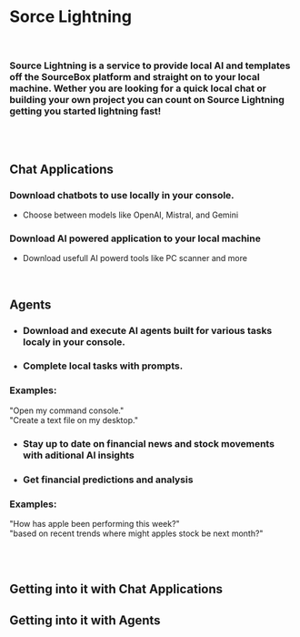 # Sorce Lightning
<br/>

### Source Lightning is a service to provide local AI and templates off the SourceBox platform and straight on to your local machine. Wether you are looking for a quick local chat or building your own project you can count on Source Lightning getting you started lightning fast!

<br>
<br>

## Chat Applications

### Download chatbots to use locally in your console.
  - Choose between models like OpenAI, Mistral, and Gemini

### Download AI powered application to your local machine
  - Download usefull AI powerd tools like PC scanner and more
  


<br/>

## Agents
- ### Download and execute AI agents built for various tasks localy in your console.
- ### Complete local tasks with prompts.

### Examples:

"Open my command console."
<br/>
"Create a text file on my desktop."

- ### Stay up to date on financial news and stock movements with aditional AI insights
- ### Get financial predictions and analysis

### Examples:

"How has apple been performing this week?"
<br/>
"based on recent trends where might apples stock be next month?"

<br/>
<br/>

## Getting into it with Chat Applications

## Getting into it with Agents

